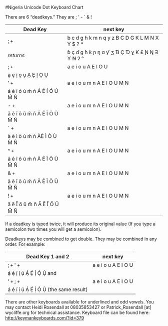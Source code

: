 #Nigeria Unicode Dot Keyboard Chart

There are 6 “deadkeys.” They are ; ' - ` & !

 Dead Key | next key
 -----|-----
;	`+`	|	b	c	d	g	h	k	m	n	q	y	z	B	C	D	G	K	L	M	N	X	Y	$	?	*
_returns_  | ɓ	ç	ɗ	ɡ	ɦ	ƙ	ɲ	ŋ	ɑ	ƴ	ʒ	Ɓ	Ç	Ɗ	ɣ	Ƙ	£	Ɲ	Ŋ	Ǝ	Ƴ	₦	ʔ	°
;	`+`	|	a	e	i	o	u	A  E	I	O	U
  | ạ  ẹ  ị   ọ  ụ   Ạ  Ẹ Ị   Ọ  Ụ
'	`+`	|	a	e	i	o	u	m	n	A	E	I	O	U	M	N
  | á	é	í	ó	ú	ḿ	ń	Á	É	Í	Ó	Ú	Ḿ	Ń
-	`+`	|	a	e	i	o	u	m	n	A	E	I	O	U	M	N
  |	ā	ē	ī	ō	ū	m̄	n̄	Ā	Ē	Ī	Ō	Ū	M̄	N̄
`	+	|	a	e	i	o	u	m	n	A	E	I	O	U	M	N
  |	à	è	ì	ò	ù	m̀	ǹ	ÀÈ	Ì	Ò	Ù	M̀	Ǹ
^	`+`	|	a	e	i	o	u	m	n	A	E	I	O	U	M	N
  |	â	ê	î	ô	û	m̂	n̂	Â	Ê	Î	Ô	Û	M̂	N̂
&	`+`	|	a	e	i	o	u	m	n	A	E	I	O	U	M	N
  |	ǎ	ě	ǐ	ǒ	ǔ	m̌	ň	Ǎ	Ě	Ǐ	Ǒ	Ǔ	M̌	Ň
!	`+`	|	a	e	i	o	u	m	n	A	E	I	O	U	M	N
  |	a̋	e̋	I̋	ő	ű	m̋	n̋	A̋	E̋	I̋	Ő	Ű	M̋	N̋

If a deadkey is typed twice, it will produce its original value (If you type a semicolon two times you will get a semicolon).

Deadkeys may be combined to get double. They may be combined in any order. For example:

Dead Key 1 and 2 | next key
 -----|-----
;	`+`		'	`+`	|	a	e	i	o	u	A	E	I	O	U
  |	ạ́  ẹ́  ị́   ị́   ụ́  Ạ́  Ẹ́  Ị́  Ọ́  Ụ́   and
' 	`+`		;	`+`	|	a	e	i	o	u	A	E	I	O	U
  |	ạ́  ẹ́  ị́   ị́   ụ́  Ạ́  Ẹ́  Ị́  Ọ́  Ụ́   (the same result)

There are other keyboards available for underlined and odd vowels. You may contact Heidi Rosendall at 08035853427 or
Patrick_Rosendall [at] wycliffe.org for technical assistance.
Keyboard file can be found here: http://keymankeyboards.com/?id=379
